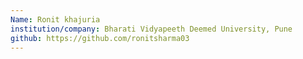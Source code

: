 ```yaml
---
Name: Ronit khajuria
institution/company: Bharati Vidyapeeth Deemed University, Pune
github: https://github.com/ronitsharma03
---
```

